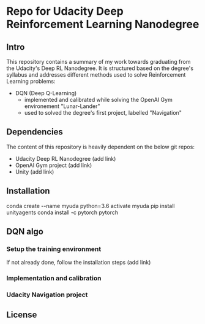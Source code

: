 # Repo for Udacity Deep Reinforcement Learning Nanodegree

## Intro
This repository contains a summary of my work towards graduating from the Udacity's Deep RL Nanodegree. It is structured based on the degree's syllabus and addresses different methods used to solve Reinforcement Learning problems:
- DQN (Deep Q-Learning) 
  - implemented and calibrated while solving the OpenAI Gym environement "Lunar-Lander"
  - used to solved the degree's first project, labelled "Navigation"

## Dependencies
The content of this repository is heavily dependent on the below git repos:
- Udacity Deep RL Nanodegree (add link)
- OpenAI Gym project (add link)
- Unity (add link)

## Installation
conda create --name myuda python=3.6
activate myuda
pip install unityagents
conda install -c pytorch pytorch

## DQN algo
### Setup the training environment
If not already done, follow the installation steps (add link)
### Implementation and calibration
### Udacity Navigation project

## License